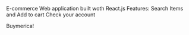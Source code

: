 E-commerce Web application built woth React.js 
Features:
Search Items and Add to cart
Check your account

Buymerica!